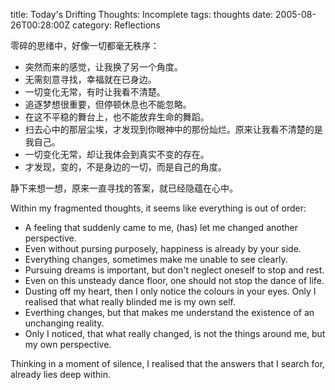 title: Today's Drifting Thoughts: Incomplete
tags: thoughts
date: 2005-08-26T00:28:00Z
category: Reflections

零碎的思绪中，好像一切都毫无秩序：

- 突然而来的感觉，让我换了另一个角度。
- 无需刻意寻找，幸福就在已身边。
- 一切变化无常，有时让我看不清楚。
- 追逐梦想很重要，但停顿休息也不能忽略。
- 在这不平稳的舞台上，也不能放弃生命的舞蹈。
- 扫去心中的那层尘埃，才发现到你眼神中的那份灿烂。原来让我看不清楚的是我自己。
- 一切变化无常，却让我体会到真实不变的存在。
- 才发现，变的，不是身边的一切，而是自己的角度。

静下来想一想，原来一直寻找的答案，就已经隐蕴在心中。

Within my fragmented thoughts, it seems like everything is out of order:

- A feeling that suddenly came to me, (has) let me changed another perspective.
- Even without pursing purposely, happiness is already by your side.
- Everything changes, sometimes make me unable to see clearly.
- Pursuing dreams is important, but don't neglect oneself to stop and rest.
- Even on this unsteady dance floor, one should not stop the dance of life.
- Dusting off my heart, then I only notice the colours in your eyes. Only I realised that what really blinded me is my own self.
- Everthing changes, but that makes me understand the existence of an unchanging reality.
- Only I noticed, that what really changed, is not the things around me, but my own perspective.

Thinking in a moment of silence, I realised that the answers that I search for, already lies deep within.
